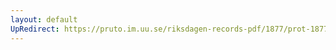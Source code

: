 ```yaml
---
layout: default
UpRedirect: https://pruto.im.uu.se/riksdagen-records-pdf/1877/prot-1877--ak--037/prot-1877--ak--037_005.pdf
---
```

